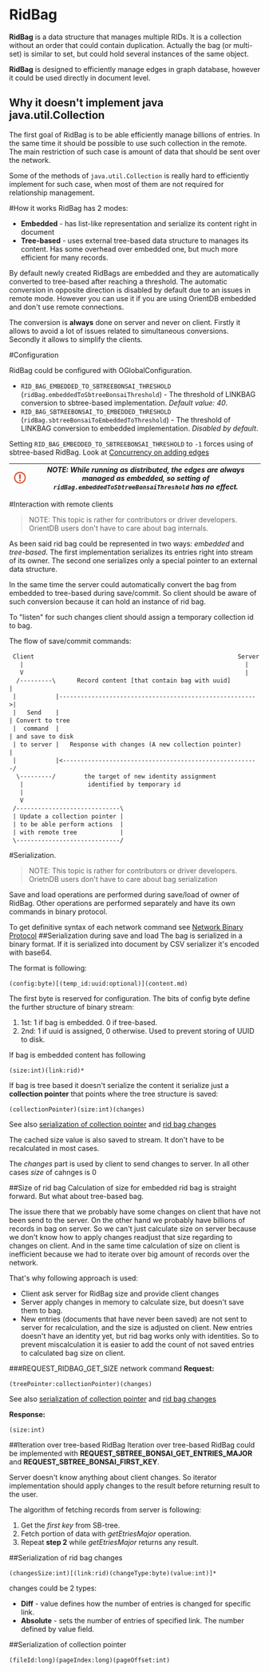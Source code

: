 # RidBag

**RidBag** is a data structure that manages multiple RIDs. It is a collection without an order that could contain duplication. Actually the bag (or multi-set) is similar to set, but could hold several instances of the same object.

**RidBag** is designed to efficiently manage edges in graph database, however it could be used directly in document level.

## Why it doesn't implement java java.util.Collection
The first goal of RidBag is to be able efficiently manage billions of entries. In the same time it should be possible to use such collection in the remote. The main restriction of such case is amount of data that should be sent over the network.

Some of the methods of `java.util.Collection` is really hard to efficiently implement for such case, when most of them are not required for relationship management.

#How it works
RidBag has 2 modes:
+ **Embedded** - has list-like representation and serialize its content right in document
+ **Tree-based** - uses external tree-based data structure to manages its content. Has some overhead over embedded one, but much more efficient for many records.

By default newly created RidBags are embedded and they are automatically converted to tree-based after reaching a threshold.
The automatic conversion in opposite direction is disabled by default due to an issues in remote mode. However you can use it if you are using OrientDB embedded and don't use remote connections.

The conversion is **always** done on server and never on client. Firstly it allows to avoid a lot of issues related to simultaneous conversions. Secondly it allows to simplify the clients.

#Configuration

RidBag could be configured with OGlobalConfiguration.
+ `RID_BAG_EMBEDDED_TO_SBTREEBONSAI_THRESHOLD` (`ridBag.embeddedToSbtreeBonsaiThreshold`) - The threshold of LINKBAG conversion to sbtree-based implementation. _Default value: 40_.
+ `RID_BAG_SBTREEBONSAI_TO_EMBEDDED_THRESHOLD` (`ridBag.sbtreeBonsaiToEmbeddedToThreshold`) - The threshold of LINKBAG conversion to embedded implementation. _Disabled by default_.

Setting `RID_BAG_EMBEDDED_TO_SBTREEBONSAI_THRESHOLD` to `-1` forces using of sbtree-based RidBag. Look at [Concurrency on adding edges]( Concurrency.md#concurrency-on-adding-edges)

| ![NOTE](images/warning.png) | _NOTE: While running as distributed, the edges are always managed as embedded, so setting of `ridBag.embeddedToSbtreeBonsaiThreshold` has no effect._ |
|----|----|

#Interaction with remote clients
> NOTE: This topic is rather for contributors or driver developers. OrientDB users don't have to care about bag internals.

As been said rid bag could be represented in two ways: _embedded_ and _tree-based_. The first implementation serializes its entries right into stream of its owner. The second one serializes only a special pointer to an external data structure.

In the same time the server could automatically convert the bag from embedded to tree-based during save/commit. So client should be aware of such conversion because it can hold an instance of rid bag.

To "listen" for such changes client should assign a temporary collection id to bag.

The flow of save/commit commands:
```
 Client                                                         Server
   |                                                              |
   V                                                              |
  /---------\      Record content [that contain bag with uuid]        |
 |           |------------------------------------------------------->|
 |   Send    |                                                        | Convert to tree
 |  command  |                                                        | and save to disk
 | to server |   Response with changes (A new collection pointer)     |
 |           |<-------------------------------------------------------/
  \---------/        the target of new identity assignment
   |                  identified by temporary id
   |
   V
 /-----------------------------\
 | Update a collection pointer |
 | to be able perform actions  |
 | with remote tree            |
 \-----------------------------/
```


#Serialization.
> NOTE: This topic is rather for contributors or driver developers. OrietnDB users don't have to care about bag serialization

Save and load operations are performed during save/load of owner of RidBag. Other operations are performed separately and have its own commands in binary protocol.

To get definitive syntax of each network command see [Network Binary Protocol](Network-Binary-Protocol.md)
##Serialization during save and load
The bag is serialized in a binary format. If it is serialized into document by CSV serializer it's encoded with base64.

The format is following:
```
(config:byte)[(temp_id:uuid:optional)](content.md)
```
The first byte is reserved for configuration. The bits of config byte define the further structure of binary stream:
1. 1st: 1 if bag is embedded. 0 if tree-based.
2. 2nd: 1 if uuid is assigned, 0 otherwise. Used to prevent storing of UUID to disk.

If bag is embedded content has following
```
(size:int)(link:rid)*
```

If bag is tree based it doesn't serialize the content it serialize just a **collection pointer** that points where the tree structure is saved:
```
(collectionPointer)(size:int)(changes)
```
See also [serialization of collection pointer](#serialization-of-collection-pointer) and [rid bag changes](#serialization-of-rid-bag-changes)

The cached size value is also saved to stream. It don't have to be recalculated in most cases.

The _changes_ part is used by client to send changes to server. In all other cases _size_ of cahnges is 0

##Size of rid bag
Calculation of size for embedded rid bag is straight forward. But what about tree-based bag.

The issue there that we probably have some changes on client that have not been send to the server. On the other hand we probably have billions of records in bag on server. So we can't just calculate size on server because we don't know how to apply changes readjust that size regarding to changes on client. And in the same time calculation of size on client is inefficient because we had to iterate over big amount of records over the network.

That's why following approach is used:
- Client ask server for RidBag size and provide client changes
- Server apply changes in memory to calculate size, but doesn't save them to bag.
- New entries (documents that have never been saved) are not sent to server for recalculation, and the size is adjusted on client. New entries doesn't have an identity yet, but rid bag works only with identities. So to prevent miscalculation it is easier to add the count of not saved entries to calculated bag size on client.

###REQUEST_RIDBAG_GET_SIZE network command
__Request:__
```
(treePointer:collectionPointer)(changes)
```
See also [serialization of collection pointer](#serialization-of-collection-pointer) and [rid bag changes](#serialization-of-rid-bag-changes)

__Response:__
```
(size:int)
```

##Iteration over tree-based RidBag
Iteration over tree-based RidBag could be implemented with **REQUEST_SBTREE_BONSAI_GET_ENTRIES_MAJOR** and **REQUEST_SBTREE_BONSAI_FIRST_KEY**.

Server doesn't know anything about client changes. So iterator implementation should apply changes to the result before returning result to the user.

The algorithm of fetching records from server is following:
1. Get the _first key_ from SB-tree.
2. Fetch portion of data with _getEtriesMajor_ operation.
3. Repeat __step 2__ while _getEtriesMajor_ returns any result.

##Serialization of rid bag changes
```
(changesSize:int)[(link:rid)(changeType:byte)(value:int)]*
```
changes could be 2 types:
- **Diff** - value defines how the number of entries is changed for specific link.
- **Absolute** - sets the number of entries of specified link. The number defined by value field.

##Serialization of collection pointer
```
(fileId:long)(pageIndex:long)(pageOffset:int)
```
